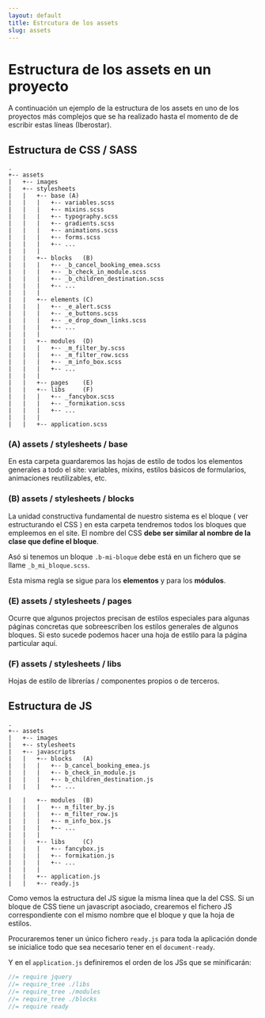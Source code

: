 ```yaml
---
layout: default
title: Estrcutura de los assets
slug: assets
---
```


# Estructura de los assets en un proyecto

A continuación un ejemplo de la estructura de los assets en uno de los proyectos
más complejos que se ha realizado hasta el momento de de escribir estas líneas
(Iberostar).

## Estructura de CSS / SASS
```
.
+-- assets
|   +-- images
|   +-- stylesheets
|   |   +-- base (A)
|   |   |   +-- variables.scss
|   |   |   +-- mixins.scss
|   |   |   +-- typography.scss
|   |   |   +-- gradients.scss
|   |   |   +-- animations.scss
|   |   |   +-- forms.scss
|   |   |   +-- ...
|   |   |
|   |   +-- blocks   (B)
|   |   |   +-- _b_cancel_booking_emea.scss
|   |   |   +-- _b_check_in_module.scss
|   |   |   +-- _b_children_destination.scss
|   |   |   +-- ...
|   |   |
|   |   +-- elements (C)
|   |   |   +-- _e_alert.scss
|   |   |   +-- _e_buttons.scss
|   |   |   +-- _e_drop_down_links.scss
|   |   |   +-- ...
|   |   |
|   |   +-- modules  (D)
|   |   |   +-- _m_filter_by.scss
|   |   |   +-- _m_filter_row.scss
|   |   |   +-- _m_info_box.scss
|   |   |   +-- ...
|   |   |
|   |   +-- pages    (E)
|   |   +-- libs     (F)
|   |   |   +-- _fancybox.scss
|   |   |   +-- _formikation.scss
|   |   |   +-- ...
|   |   |
|   |   +-- application.scss
```

### (A) assets / stylesheets / base

En esta carpeta guardaremos las hojas de estilo de todos los elementos generales
a todo el site: variables, mixins, estilos básicos de formularios, animaciones
reutilizables, etc.

### (B) assets / stylesheets / blocks

La unidad constructiva fundamental de nuestro sistema es el bloque ( ver estructurando el CSS )
en esta carpeta tendremos todos los bloques que empleemos en el site. El nombre
del CSS **debe ser similar al nombre de la clase que define el bloque**.

Asó si tenemos un bloque `.b-mi-bloque` debe está en un fichero que se llame `_b_mi_bloque.scss`.

Esta misma regla se sigue para los **elementos** y para los **módulos**.

### (E) assets / stylesheets / pages

Ocurre que algunos projectos precisan de estilos especiales para algunas páginas
concretas que sobreescriben los estilos generales de algunos bloques. Si esto
sucede podemos hacer una hoja de estilo para la página particular aquí.

### (F) assets / stylesheets / libs

Hojas de estilo de librerías / componentes propios o de terceros.

## Estructura de JS
```
.
+-- assets
|   +-- images
|   +-- stylesheets
|   +-- javascripts
|   |   +-- blocks   (A)
|   |   |   +-- b_cancel_booking_emea.js
|   |   |   +-- b_check_in_module.js
|   |   |   +-- b_children_destination.js
|   |   |   +-- ...

|   |   +-- modules  (B)
|   |   |   +-- m_filter_by.js
|   |   |   +-- m_filter_row.js
|   |   |   +-- m_info_box.js
|   |   |   +-- ...
|   |   |
|   |   +-- libs     (C)
|   |   |   +-- fancybox.js
|   |   |   +-- formikation.js
|   |   |   +-- ...
|   |   |
|   |   +-- application.js
|   |   +-- ready.js
```

Como vemos la estructura del JS sigue la misma línea que la del CSS. Si un bloque
de CSS tiene un javascript asociado, crearemos el fichero JS correspondiente con
el mismo nombre que el bloque y que la hoja de estilos.

Procuraremos tener un único fichero `ready.js` para toda la aplicación donde se
inicialice todo  que sea necesario tener en el `document-ready`.

Y en el `application.js` definiremos el orden de los JSs que se minificarán:

```js
//= require jquery
//= require_tree ./libs
//= require_tree ./modules
//= require_tree ./blocks
//= require ready
```
